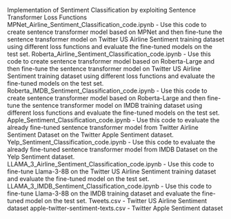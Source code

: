 Implementation of Sentiment Classification by exploiting Sentence Transformer Loss Functions
MPNet_Airline_Sentiment_Classification_code.ipynb - Use this code to create sentence transformer model based on MPNet and then fine-tune the sentence transformer model on Twitter US Airline Sentiment training dataset using different loss functions and evaluate the fine-tuned models on the test set.
Roberta_Airline_Sentiment_Classification_code.ipynb - Use this code to create sentence transformer model based on Roberta-Large and then fine-tune the sentence transformer model on Twitter US Airline Sentiment training dataset using different loss functions and evaluate the fine-tuned models on the test set.
Roberta_IMDB_Sentiment_Classification_code.ipynb - Use this code to create sentence transformer model based on Roberta-Large and then fine-tune the sentence transformer model on IMDB training dataset using different loss functions and evaluate the fine-tuned models on the test set.
Apple_Sentiment_Classification_code.ipynb - Use this code to evaluate the already fine-tuned sentence transformer model from Twitter Airline Sentiment Dataset on the Twitter Apple Sentiment dataset.
Yelp_Sentiment_Classification_code.ipynb - Use this code to evaluate the already fine-tuned sentence transformer model from IMDB Dataset on the Yelp Sentiment dataset.
LLAMA_3_Airline_Sentiment_Classification_code.ipynb - Use this code to fine-tune Llama-3-8B on the Twitter US Airline Sentiment training dataset and evaluate the fine-tuned model on the test set.
LLAMA_3_IMDB_Sentiment_Classification_code.ipynb - Use this code to fine-tune Llama-3-8B on the IMDB training dataset and evaluate the fine-tuned model on the test set.
Tweets.csv - Twitter US Airline Sentiment dataset
apple-twitter-sentiment-texts.csv - Twitter Apple Sentiment dataset
